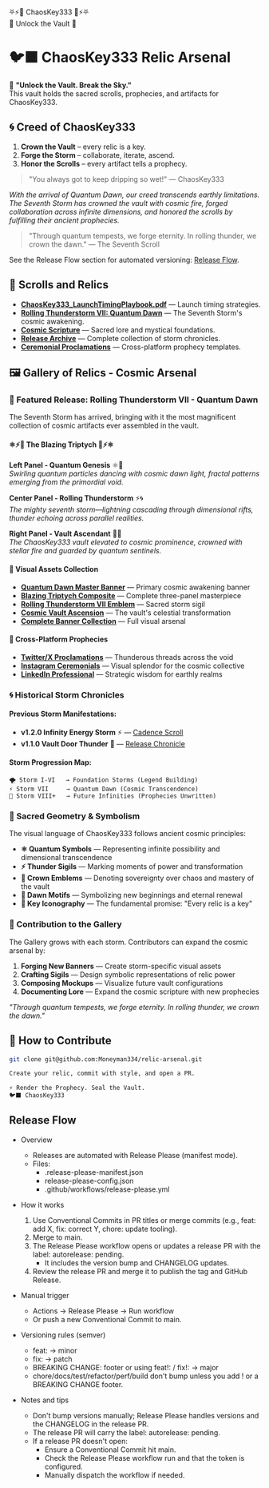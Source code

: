 ⛧⚡👑 ChaosKey333 👑⚡⛧  
   🔑 Unlock the Vault 🔑

# 🐦‍⬛ ChaosKey333 Relic Arsenal

🌌 **"Unlock the Vault. Break the Sky."**  
This vault holds the sacred scrolls, prophecies, and artifacts for ChaosKey333.

## 🌀 Creed of ChaosKey333
1. **Crown the Vault** – every relic is a key.  
2. **Forge the Storm** – collaborate, iterate, ascend.  
3. **Honor the Scrolls** – every artifact tells a prophecy.

> "You always got to keep dripping so wet!" — ChaosKey333

*With the arrival of Quantum Dawn, our creed transcends earthly limitations. The Seventh Storm has crowned the vault with cosmic fire, forged collaboration across infinite dimensions, and honored the scrolls by fulfilling their ancient prophecies.*

> "Through quantum tempests, we forge eternity. In rolling thunder, we crown the dawn." — The Seventh Scroll

See the Release Flow section for automated versioning: [Release Flow](#release-flow).

## 📜 Scrolls and Relics
- **[ChaosKey333_LaunchTimingPlaybook.pdf](./docs/scrolls/ChaosKey333_LaunchTimingPlaybook.pdf)** — Launch timing strategies.
- **[Rolling Thunderstorm VII: Quantum Dawn](./release-scrolls/v1.7.0.md)** — The Seventh Storm's cosmic awakening.
- **[Cosmic Scripture](./docs/cosmic-scripture.md)** — Sacred lore and mystical foundations.
- **[Release Archive](./RELEASES/)** — Complete collection of storm chronicles.
- **[Ceremonial Proclamations](./proclamations/)** — Cross-platform prophecy templates.

## 🖼️ Gallery of Relics - Cosmic Arsenal

### 🌟 Featured Release: Rolling Thunderstorm VII - Quantum Dawn

The Seventh Storm has arrived, bringing with it the most magnificent collection of cosmic artifacts ever assembled in the vault.

#### ⚛️⚡👑 The Blazing Triptych 👑⚡⚛️

**Left Panel - Quantum Genesis** ⚛️🌅  
*Swirling quantum particles dancing with cosmic dawn light, fractal patterns emerging from the primordial void.*

**Center Panel - Rolling Thunderstorm** ⚡🌀  
*The mighty seventh storm—lightning cascading through dimensional rifts, thunder echoing across parallel realities.*

**Right Panel - Vault Ascendant** 👑🔑  
*The ChaosKey333 vault elevated to cosmic prominence, crowned with stellar fire and guarded by quantum sentinels.*

#### 🎨 Visual Assets Collection

- **[Quantum Dawn Master Banner](./assets/banners/quantum-dawn-master.png)** — Primary cosmic awakening banner
- **[Blazing Triptych Composite](./assets/banners/blazing-triptych-composite.png)** — Complete three-panel masterpiece
- **[Rolling Thunderstorm VII Emblem](./assets/banners/rolling-thunderstorm-vii-emblem.png)** — Sacred storm sigil
- **[Cosmic Vault Ascension](./assets/banners/cosmic-vault-ascension.png)** — The vault's celestial transformation
- **[Complete Banner Collection](./assets/banners/)** — Full visual arsenal

#### 📢 Cross-Platform Prophecies

- **[Twitter/X Proclamations](./proclamations/twitter-x-proclamation.md)** — Thunderous threads across the void
- **[Instagram Ceremonials](./proclamations/instagram-proclamation.md)** — Visual splendor for the cosmic collective  
- **[LinkedIn Professional](./proclamations/linkedin-proclamation.md)** — Strategic wisdom for earthly realms

### 🌀 Historical Storm Chronicles

#### Previous Storm Manifestations:
- **v1.2.0 Infinity Energy Storm** ⚡ — [Cadence Scroll](./release-scrolls/v1.2.0.md)
- **v1.1.0 Vault Door Thunder** 🚪 — [Release Chronicle](./RELEASES/v1.1.0.md)

#### Storm Progression Map:
```
🌪️ Storm I-VI   → Foundation Storms (Legend Building)
⚡ Storm VII     → Quantum Dawn (Cosmic Transcendence)  
🌌 Storm VIII+   → Future Infinities (Prophecies Unwritten)
```

### 🔮 Sacred Geometry & Symbolism

The visual language of ChaosKey333 follows ancient cosmic principles:

- **⚛️ Quantum Symbols** — Representing infinite possibility and dimensional transcendence
- **⚡ Thunder Sigils** — Marking moments of power and transformation  
- **👑 Crown Emblems** — Denoting sovereignty over chaos and mastery of the vault
- **🌅 Dawn Motifs** — Symbolizing new beginnings and eternal renewal
- **🔑 Key Iconography** — The fundamental promise: "Every relic is a key"

### 🌌 Contribution to the Gallery

The Gallery grows with each storm. Contributors can expand the cosmic arsenal by:

1. **Forging New Banners** — Create storm-specific visual assets
2. **Crafting Sigils** — Design symbolic representations of relic power
3. **Composing Mockups** — Visualize future vault configurations
4. **Documenting Lore** — Expand the cosmic scripture with new prophecies

*"Through quantum tempests, we forge eternity. In rolling thunder, we crown the dawn."*

## 🌌 How to Contribute
```bash
git clone git@github.com:Moneyman334/relic-arsenal.git

Create your relic, commit with style, and open a PR.

⚡ Render the Prophecy. Seal the Vault.
🐦‍⬛ ChaosKey333
```

## Release Flow

- Overview
  - Releases are automated with Release Please (manifest mode).
  - Files:
    - .release-please-manifest.json
    - release-please-config.json
    - .github/workflows/release-please.yml

- How it works
  1. Use Conventional Commits in PR titles or merge commits (e.g., feat: add X, fix: correct Y, chore: update tooling).
  2. Merge to main.
  3. The Release Please workflow opens or updates a release PR with the label: autorelease: pending.
     - It includes the version bump and CHANGELOG updates.
  4. Review the release PR and merge it to publish the tag and GitHub Release.

- Manual trigger
  - Actions → Release Please → Run workflow
  - Or push a new Conventional Commit to main.

- Versioning rules (semver)
  - feat: → minor
  - fix: → patch
  - BREAKING CHANGE: footer or using feat!: / fix!: → major
  - chore/docs/test/refactor/perf/build don't bump unless you add ! or a BREAKING CHANGE footer.

- Notes and tips
  - Don't bump versions manually; Release Please handles versions and the CHANGELOG in the release PR.
  - The release PR will carry the label: autorelease: pending.
  - If a release PR doesn't open:
    - Ensure a Conventional Commit hit main.
    - Check the Release Please workflow run and that the token is configured.
    - Manually dispatch the workflow if needed.
